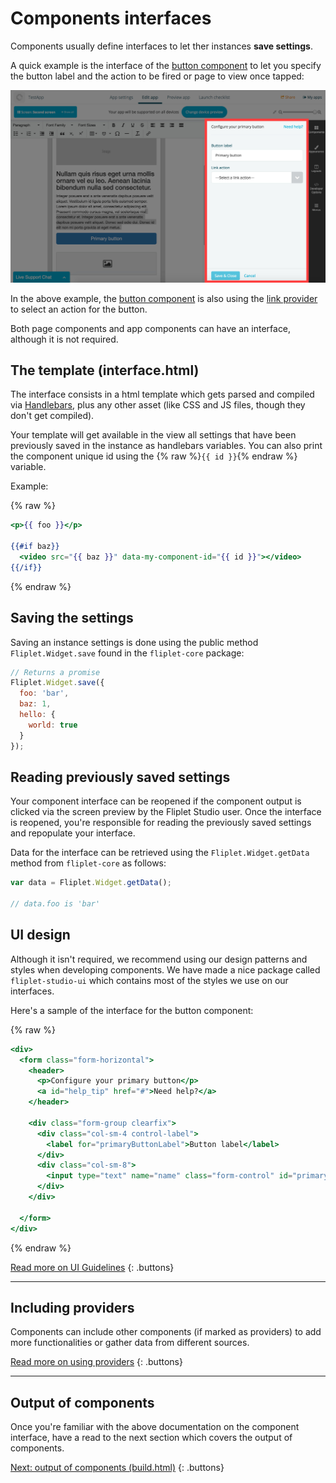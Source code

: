 # Components interfaces

Components usually define interfaces to let ther instances **save settings**.

A quick example is the interface of the [button component](https://github.com/Fliplet/fliplet-widget-primary-button) to let you specify the button label and the action to be fired or page to view once tapped:

![Component interface](../assets/img/component-interface.jpg)

In the above example, the [button component](https://github.com/Fliplet/fliplet-widget-primary-button) is also using the [link provider](https://github.com/Fliplet/fliplet-widget-link) to select an action for the button.

Both page components and app components can have an interface, although it is not required.

## The template (interface.html)

The interface consists in a html template which gets parsed and compiled via [Handlebars](http://handlebarsjs.com/), plus any other asset (like CSS and JS files, though they don't get compiled).

Your template will get available in the view all settings that have been previously saved in the instance as handlebars variables. You can also print the component unique id using the {% raw %}`{{ id }}`{% endraw %} variable.

Example:

{% raw %}
```handlebars
<p>{{ foo }}</p>

{{#if baz}}
  <video src="{{ baz }}" data-my-component-id="{{ id }}"></video>
{{/if}}
```
{% endraw %}

## Saving the settings

Saving an instance settings is done using the public method `Fliplet.Widget.save` found in the `fliplet-core` package:

```js
// Returns a promise
Fliplet.Widget.save({
  foo: 'bar',
  baz: 1,
  hello: {
    world: true
  }
});
```

## Reading previously saved settings

Your component interface can be reopened if the component output is clicked via the screen preview by the Fliplet Studio user. Once the interface is reopened, you're responsible for reading the previously saved settings and repopulate your interface.

Data for the interface can be retrieved using the `Fliplet.Widget.getData` method from `fliplet-core` as follows:

```js
var data = Fliplet.Widget.getData();

// data.foo is 'bar'
```

## UI design

Although it isn't required, we recommend using our design patterns and styles when developing components. We have made a nice package called `fliplet-studio-ui` which contains most of the styles we use on our interfaces.

Here's a sample of the interface for the button component:

{% raw %}
```handlebars
<div>
  <form class="form-horizontal">
    <header>
      <p>Configure your primary button</p>
      <a id="help_tip" href="#">Need help?</a>
    </header>

    <div class="form-group clearfix">
      <div class="col-sm-4 control-label">
        <label for="primaryButtonLabel">Button label</label>
      </div>
      <div class="col-sm-8">
        <input type="text" name="name" class="form-control" id="primaryButtonLabel" placeholder="Label" value="{{#if label}}{{label}}{{else}}Primary button{{/if}}" required />
      </div>
    </div>

  </form>
</div>
```
{% endraw %}

[Read more on UI Guidelines](../UI-guidelines-interface.md)
{: .buttons}

---

## Including providers

Components can include other components (if marked as providers) to add more functionalities or gather data from different sources.

[Read more on using providers](Using-Providers.md)
{: .buttons}

---

## Output of components

Once you're familiar with the above documentation on the component interface, have a read to the next section which covers the output of components.

[Next: output of components (build.html)](Build-output.md)
{: .buttons}
